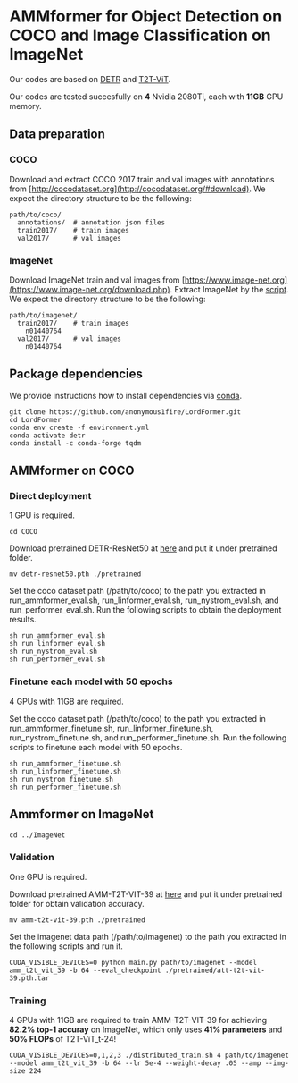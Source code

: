 **AMMformer** for Object Detection on COCO and Image Classification on ImageNet
========
Our codes are based on [DETR](https://github.com/facebookresearch/detr) and [T2T-ViT](https://github.com/yitu-opensource/T2T-ViT).

Our codes are tested succesfully on **4** Nvidia 2080Ti, each with **11GB** GPU memory.
## Data preparation

### COCO
Download and extract COCO 2017 train and val images with annotations from
[http://cocodataset.org](http://cocodataset.org/#download).
We expect the directory structure to be the following:
```
path/to/coco/
  annotations/  # annotation json files
  train2017/    # train images
  val2017/      # val images
```
### ImageNet
Download ImageNet train and val images from [https://www.image-net.org](https://www.image-net.org/download.php).
Extract ImageNet by the [script](https://gist.github.com/BIGBALLON/8a71d225eff18d88e469e6ea9b39cef4).
We expect the directory structure to be the following:
```
path/to/imagenet/
  train2017/    # train images
    n01440764
  val2017/      # val images
    n01440764
```

## Package dependencies
We provide instructions how to install dependencies via [conda](https://docs.anaconda.com/anaconda/install/). 
```
git clone https://github.com/anonymous1fire/LordFormer.git
cd LordFormer
conda env create -f environment.yml
conda activate detr
conda install -c conda-forge tqdm
```

## AMMformer on COCO
### Direct deployment
1 GPU is required.
```
cd COCO
```
Download pretrained DETR-ResNet50 at [here](https://www.dropbox.com/s/ir0boozs2nba9rf/detr-resnet50.pth) and put it under pretrained folder.
```
mv detr-resnet50.pth ./pretrained
```
Set the coco dataset path (/path/to/coco) to the path you extracted in run_ammformer_eval.sh, run_linformer_eval.sh, run_nystrom_eval.sh, and run_performer_eval.sh.
Run the following scripts to obtain the deployment results.
```
sh run_ammformer_eval.sh
sh run_linformer_eval.sh
sh run_nystrom_eval.sh
sh run_performer_eval.sh
```
### Finetune each model with 50 epochs
4 GPUs with 11GB are required.

Set the coco dataset path (/path/to/coco) to the path you extracted in run_ammformer_finetune.sh, run_linformer_finetune.sh, run_nystrom_finetune.sh, and run_performer_finetune.sh.
Run the following scripts to finetune each model with 50 epochs.
```
sh run_ammformer_finetune.sh
sh run_linformer_finetune.sh
sh run_nystrom_finetune.sh
sh run_performer_finetune.sh
```

## Ammformer on ImageNet
```
cd ../ImageNet
```
### Validation
One GPU is required.

Download pretrained AMM-T2T-VIT-39 at [here](https://www.dropbox.com/s/9uzu44gblz6i8n3/lord-vit-39.pth.tar) and put it under pretrained folder for obtain validation accuracy.
```
mv amm-t2t-vit-39.pth ./pretrained
```
Set the imagenet data path (/path/to/imagenet) to the path you extracted in the following scripts and run it.
```
CUDA_VISIBLE_DEVICES=0 python main.py path/to/imagenet --model amm_t2t_vit_39 -b 64 --eval_checkpoint ./pretrained/att-t2t-vit-39.pth.tar
```
### Training
4 GPUs with 11GB are required to train AMM-T2T-VIT-39 for achieving  **82.2% top-1 accuray** on ImageNet, which only uses **41% parameters** and **50% FLOPs** of T2T-ViT\_t-24!
```
CUDA_VISIBLE_DEVICES=0,1,2,3 ./distributed_train.sh 4 path/to/imagenet --model amm_t2t_vit_39 -b 64 --lr 5e-4 --weight-decay .05 --amp --img-size 224
```
